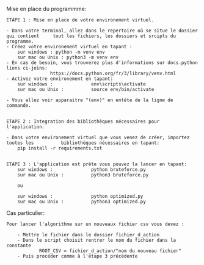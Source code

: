 Mise en place du programmme:
	
	
	ETAPE 1 : Mise en place de votre environement virtuel. 
	
	- Dans votre terminal, allez dans le repertoire où se situe le dossier qui contient 	tout les fichiers, les dossiers et srcipts du programme. 
	- Créez votre environement virtuel en tapant : 
		sur windows : python -m venv env 
		sur mac ou Unix : python3 -m venv env
	- En cas de besoin, vous trouverez plus d'informations sur docs.python liens ci-joins: 
					https://docs.python.org/fr/3/library/venv.html
	- Activez votre environement en tapant: 
		sur windows :              env\scripts\activate
		sur mac ou Unix :          source env/bin/activate

	- Vous allez voir apparaitre "(env)" en entête de la ligne de commande. 


	ETAPE 2 : Integration des bibliothèques nécessaires pour l'application. 
	
	- Dans votre environement virtuel que vous venez de créer, importez toutes les 			bibliothèques nécessaires en tapant: 
		pip install -r requirements.txt
		
		
	ETAPE 3 : L'application est prête vous pouvez la lancer en tapant: 
		sur windows :              python bruteforce.py	
		sur mac ou Unix :          python3 bruteforce.py
        
        ou

        sur windows :              python optimized.py	
		sur mac ou Unix :          python3 optimized.py
		


Cas particulier:

    
    Pour lancer l'algorithme sur un nouveaux fichier csv vous devez :
        
        - Mettre le fichier dans le dossier fichier_d_action 
        - Dans le script choisit rentrer le nom du fichier dans la constante
                ROOT_CSV = fichier_d_action/"nom du nouveau fichier"
        - Puis procéder comme à l'étape 3 précédente